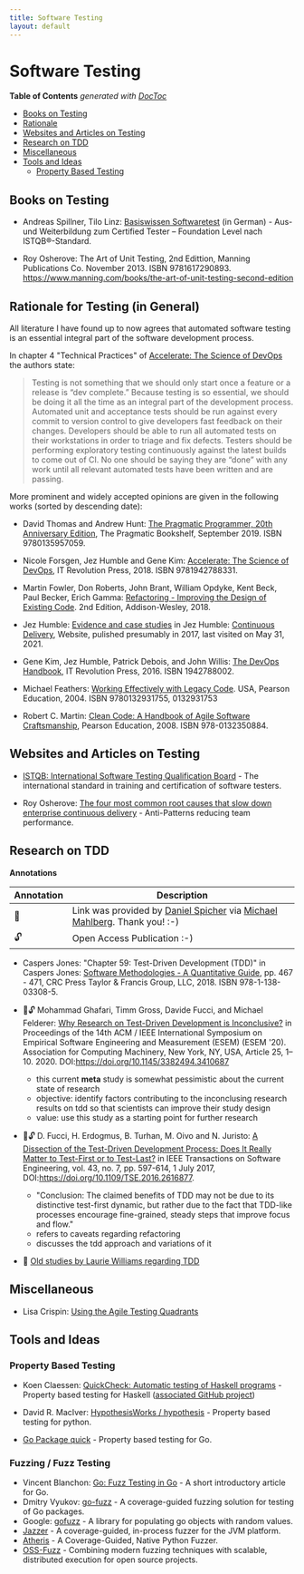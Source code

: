 ```yaml
---
title: Software Testing
layout: default
---
```


# Software Testing

<!-- START doctoc generated TOC please keep comment here to allow auto update -->
<!-- DON'T EDIT THIS SECTION, INSTEAD RE-RUN doctoc TO UPDATE -->
**Table of Contents**  *generated with [DocToc](https://github.com/thlorenz/doctoc)*

- [Books on Testing](#books-on-testing)
- [Rationale](#rationale)
- [Websites and Articles on Testing](#websites-and-articles-on-testing)
- [Research on TDD](#research-on-tdd)
- [Miscellaneous](#miscellaneous)
- [Tools and Ideas](#tools-and-ideas)
  - [Property Based Testing](#property-based-testing)

<!-- END doctoc generated TOC please keep comment here to allow auto update -->

## Books on Testing

* Andreas Spillner, Tilo Linz: [Basiswissen Softwaretest](https://www.google.de/books/edition/Basiswissen_Softwaretest/kl-bDwAAQBAJ?hl=de&gbpv=0) (in German) - Aus- und Weiterbildung zum Certified Tester – Foundation Level nach ISTQB®-Standard.

* Roy Osherove: The Art of Unit Testing, 2nd Edittion, Manning Publications Co. November 2013. ISBN 9781617290893. https://www.manning.com/books/the-art-of-unit-testing-second-edition

## Rationale for Testing (in General)

All literature I have found up to now agrees that automated software testing is an essential integral part of the software development process.

In chapter 4 "Technical Practices" of [Accelerate: The Science of DevOps](https://itrevolution.com/book/accelerate/) the authors state:

> Testing is not something that we should only start once a feature or a release is “dev complete.” Because testing is so essential, we should be doing it all the time as an integral part of the development process. Automated unit and acceptance tests should be run against every commit to version control to give developers fast feedback on their changes. Developers should be able to run all automated tests on their workstations in order to triage and fix defects. Testers should be performing exploratory testing continuously against the latest builds to come out of CI. No one should be saying they are “done” with any work until all relevant automated tests have been written and are passing.

More prominent and widely accepted opinions are given in the following works (sorted by descending date):

* David Thomas and Andrew Hunt: [The Pragmatic Programmer, 20th Anniversary Edition](https://pragprog.com/titles/tpp20/the-pragmatic-programmer-20th-anniversary-edition/), The Pragmatic Bookshelf, September 2019. ISBN 9780135957059.

* Nicole Forsgen, Jez Humble and Gene Kim: [Accelerate: The Science of DevOps](https://itrevolution.com/book/accelerate/), IT Revolution Press, 2018. ISBN 9781942788331.

* Martin Fowler, Don Roberts, John Brant, William Opdyke, Kent Beck, Paul Becker, Erich Gamma: [Refactoring - Improving the Design of Existing Code](https://www.google.de/books/edition/Refactoring/1MsETFPD3I0C?hl=de). 2nd Edition, Addison-Wesley, 2018.

* Jez Humble: [Evidence and case studies](https://continuousdelivery.com/evidence-case-studies/) in Jez Humble: [Continuous Delivery](https://continuousdelivery.com/), Website, pulished presumably in 2017, last visited on May 31, 2021.

* Gene Kim, Jez Humble, Patrick Debois, and John Willis: [The DevOps Handbook](https://itrevolution.com/the-devops-handbook/), IT Revolution Press, 2016. ISBN 1942788002.

* Michael Feathers: [Working Effectively with Legacy Code](https://www.google.de/books/edition/Working_Effectively_with_Legacy_Code/fB6s_Z6g0gIC?hl=de&gbpv=0). USA, Pearson Education, 2004. ISBN 9780132931755, 0132931753

* Robert C. Martin: [Clean Code: A Handbook of Agile Software Craftsmanship](https://www.google.de/books/edition/Clean_Code/_i6bDeoCQzsC?hl=de&gbpv=0), Pearson Education, 2008. ISBN 978-0132350884.

## Websites and Articles on Testing

* [ISTQB: International Software Testing Qualification Board](https://www.istqb.org/) - The international standard in training and certification of software testers.

* Roy Osherove: [The four most common root causes that slow down enterprise continuous delivery](https://pipelinedriven.org/article/the-four-most-common-root-causes-that-slow-down-enterprise-continuous-delivery) - Anti-Patterns reducing team performance.

## Research on TDD

**Annotations**

| Annotation | Description |
| ---------- | ----------- |
| 🤝 | Link was provided by [Daniel Spicher](https://twitter.com/dsp_de) via [Michael Mahlberg](https://twitter.com/MMahlberg). Thank you! :-) |
| 🔓 | Open Access Publication :-) |

* Caspers Jones: "Chapter 59: Test-Driven Development (TDD)" in Caspers Jones: [Software Methodologies - A Quantitative Guide](https://www.routledge.com/Software-Methodologies-A-Quantitative-Guide/Jones/p/book/9781138033085), pp. 467 - 471, CRC Press Taylor & Francis Group, LLC, 2018. ISBN 978-1-138-03308-5.

* 🤝🔓 Mohammad Ghafari, Timm Gross, Davide Fucci, and Michael Felderer: [Why Research on Test-Driven Development is Inconclusive?](https://arxiv.org/abs/2007.09863) in Proceedings of the 14th ACM / IEEE International Symposium on Empirical Software Engineering and Measurement (ESEM) (ESEM '20). Association for Computing Machinery, New York, NY, USA, Article 25, 1–10. 2020. DOI:https://doi.org/10.1145/3382494.3410687

  * this current **meta** study is somewhat pessimistic about the current state of research
  * objective: identify factors contributing to the inconclusing research results on tdd so that scientists can improve their study design
  * value: use this study as a starting point for further research
    
* 🤝🔓 D. Fucci, H. Erdogmus, B. Turhan, M. Oivo and N. Juristo: [A Dissection of the Test-Driven Development Process: Does It Really Matter to Test-First or to Test-Last?](https://arxiv.org/abs/1611.05994) in IEEE Transactions on Software
Engineering, vol. 43, no. 7, pp. 597-614, 1 July 2017, DOI:https://doi.org/10.1109/TSE.2016.2616877.

  * "Conclusion: The claimed benefits of TDD may not be due to its distinctive test-first dynamic, but rather due to the fact that TDD-like processes encourage fine-grained, steady steps that improve focus and flow."
  * refers to caveats regarding refactoring
  * discusses the tdd approach and variations of it

* 🤝 [Old studies by Laurie Williams regarding TDD](https://scholar.google.com/scholar?q=Laurie+Williams+test)

## Miscellaneous

* Lisa Crispin: [Using the Agile Testing Quadrants](https://lisacrispin.com/2011/11/08/using-the-agile-testing-quadrants/)

## Tools and Ideas

### Property Based Testing

* Koen Claessen: [QuickCheck: Automatic testing of Haskell programs](https://hackage.haskell.org/package/QuickCheck) - Property based testing for Haskell ([associated GitHub project](https://github.com/nick8325/quickcheck))

* David R. MacIver: [HypothesisWorks / hypothesis](https://github.com/HypothesisWorks/hypothesis/tree/master/hypothesis-python) - Property based testing for python.

* [Go Package quick](https://golang.org/pkg/testing/quick/) - Property based testing for Go.

### Fuzzing / Fuzz Testing

* Vincent Blanchon: [Go: Fuzz Testing in Go](https://medium.com/a-journey-with-go/go-fuzz-testing-in-go-deb36abc971f) - A short introductory article for Go.
* Dmitry Vyukov: [go-fuzz](https://github.com/dvyukov/go-fuzz) - A coverage-guided fuzzing solution for testing of Go packages.
* Google: [gofuzz](https://github.com/google/gofuzz) - A library for populating go objects with random values.
* [Jazzer](https://github.com/CodeIntelligenceTesting/jazzer) - A coverage-guided, in-process fuzzer for the JVM platform.
* [Atheris](https://github.com/google/atheris) - A Coverage-Guided, Native Python Fuzzer.
* [OSS-Fuzz](https://google.github.io/oss-fuzz/) - Combining modern fuzzing techniques with scalable, distributed execution for open source projects.
